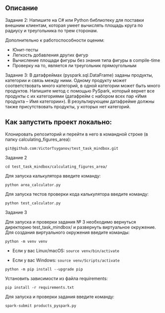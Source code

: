 ## Описание

Задание 2:
Напишите на C# или Python библиотеку для поставки внешним клиентам, которая умеет вычислять площадь круга по радиусу и треугольника по трем сторонам. 

Дополнительно к работоспособности оценим:
* Юнит-тесты
* Легкость добавления других фигур
* Вычисление площади фигуры без знания типа фигуры в compile-time
* Проверку на то, является ли треугольник прямоугольным

Задание 3:
В датафреймах (pyspark.sql.DataFrame) заданы продукты, категории и связь между ними. Одному продукту может соответствовать много категорий, в одной категории может быть много продуктов. Напишите метод с помощью PySpark, который вернет все продукты с их категориями (датафрейм с набором всех пар «Имя продукта – Имя категории»). В результирующем датафрейме должны также присутствовать продукты, у которых нет категорий.

## Как запустить проект локально:

Клонировать репозиторий и перейти в него в командной строке (в папку calculating_figures_area):

``` git@github.com:VictorTsyganov/test_task_mindbox.git ``` 

Задание 2

``` cd test_task_mindbox/calculating_figures_area/ ``` 

Для запуска калькулятора введите команду:

```
python area_calculator.py

```
Для запуска тестов проверки кода калькулятора введите команду:

```
python test_calculator.py

```

Задание 3

Для запуска и проверки задания № 3 необходимо вернуться директорию test_task_mindbox/ и развернуть виртуальное окружение. Для создания виртуального окружения введите команды:

```
python -m venv venv

```
* Если у вас Linux/macOS:
    ``` source venv/bin/activate ``` 

* Если у вас Windows:
    ``` source venv/Scripts/activate ```
    
``` python -m pip install --upgrade pip ``` 

Установить зависимости из файла requirements:

``` pip install -r requirements.txt ```

Для запуска и проверки задания введите команду:

``` spark-submit products_pyspark.py ```

